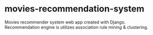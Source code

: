 # movies-recommendation-system
Movies recommender system web app created with Django. Recommendation engine is utilizes association rule mining & clustering.
